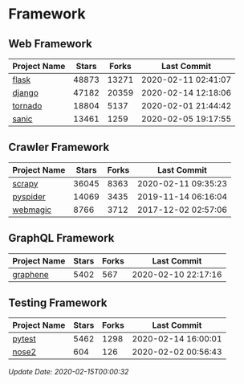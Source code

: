 # Framework

## Web Framework

| Project Name | Stars | Forks | Last Commit |
| ------------ | ----- | ----- | ----------- |
| [flask](https://github.com/pallets/flask) | 48873 | 13271 | 2020-02-11 02:41:07 |
| [django](https://github.com/django/django) | 47182 | 20359 | 2020-02-14 12:18:06 |
| [tornado](https://github.com/tornadoweb/tornado) | 18804 | 5137 | 2020-02-01 21:44:42 |
| [sanic](https://github.com/huge-success/sanic) | 13461 | 1259 | 2020-02-05 19:17:55 |

## Crawler Framework

| Project Name | Stars | Forks | Last Commit |
| ------------ | ----- | ----- | ----------- |
| [scrapy](https://github.com/scrapy/scrapy) | 36045 | 8363 | 2020-02-11 09:35:23 |
| [pyspider](https://github.com/binux/pyspider) | 14069 | 3435 | 2019-11-14 06:16:04 |
| [webmagic](https://github.com/code4craft/webmagic) | 8766 | 3712 | 2017-12-02 02:57:06 |

## GraphQL Framework

| Project Name | Stars | Forks | Last Commit |
| ------------ | ----- | ----- | ----------- |
| [graphene](https://github.com/graphql-python/graphene) | 5402 | 567 | 2020-02-10 22:17:16 |

## Testing Framework

| Project Name | Stars | Forks | Last Commit |
| ------------ | ----- | ----- | ----------- |
| [pytest](https://github.com/pytest-dev/pytest) | 5462 | 1298 | 2020-02-14 16:00:01 |
| [nose2](https://github.com/nose-devs/nose2) | 604 | 126 | 2020-02-02 00:56:43 |

*Update Date: 2020-02-15T00:00:32*